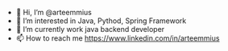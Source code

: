 - 👋 Hi, I’m @arteemmius
- 👀 I’m interested in Java, Pythod, Spring Framework
- 🌱 I’m currently work java backend developer
- 📫 How to reach me https://www.linkedin.com/in/arteemmius
